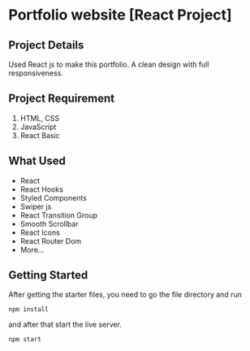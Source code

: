 # Portfolio website [React Project]

## Project Details

Used React js to make this portfolio. A clean design with full responsiveness.

## Project Requirement

1. HTML, CSS
1. JavaScript
1. React Basic 

## What Used

- React
- React Hooks
- Styled Components
- Swiper js
- React Transition Group
- Smooth Scrollbar
- React Icons
- React Router Dom
- More...

## Getting Started

After getting the starter files, you need to go the file directory and run

```shell
npm install
```

and after that start the live server.

```shell
npm start
```